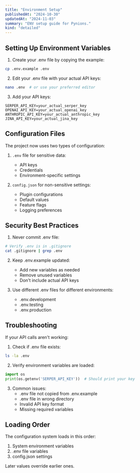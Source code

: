 ```yaml
---
title: "Environment Setup"
publishedAt: "2024-10-30"
updatedAt: "2024-11-03"
summary: "ENV setup guide for Pynions."
kind: "detailed"
---
```


## Setting Up Environment Variables

1. Create your .env file by copying the example:
```bash
cp .env.example .env
```

2. Edit your .env file with your actual API keys:
```bash
nano .env  # or use your preferred editor
```

3. Add your API keys:
```
SERPER_API_KEY=your_actual_serper_key
OPENAI_API_KEY=your_actual_openai_key
ANTHROPIC_API_KEY=your_actual_anthropic_key
JINA_API_KEY=your_actual_jina_key
```

## Configuration Files

The project now uses two types of configuration:

1. `.env` file for sensitive data:
   - API keys
   - Credentials
   - Environment-specific settings

2. `config.json` for non-sensitive settings:
   - Plugin configurations
   - Default values
   - Feature flags
   - Logging preferences

## Security Best Practices

1. Never commit .env file:
```bash
# Verify .env is in .gitignore
cat .gitignore | grep .env
```

2. Keep .env.example updated:
   - Add new variables as needed
   - Remove unused variables
   - Don't include actual API keys

3. Use different .env files for different environments:
   - .env.development
   - .env.testing
   - .env.production

## Troubleshooting

If your API calls aren't working:

1. Check if .env file exists:
```bash
ls -la .env
```

2. Verify environment variables are loaded:
```python
import os
print(os.getenv('SERPER_API_KEY'))  # Should print your key
```

3. Common issues:
   - .env file not copied from .env.example
   - .env file in wrong directory
   - Invalid API key format
   - Missing required variables

## Loading Order

The configuration system loads in this order:
1. System environment variables
2. .env file variables
3. config.json settings

Later values override earlier ones.
